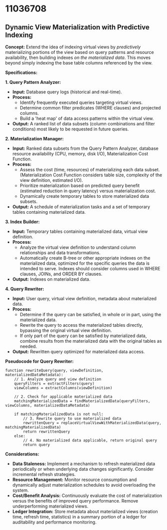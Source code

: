 # 11036708

## Dynamic View Materialization with Predictive Indexing

**Concept:** Extend the idea of indexing virtual views by *predictively* materializing portions of the view based on query patterns and resource availability, then building indexes *on the materialized data*. This moves beyond simply indexing the base table columns referenced by the view.

**Specifications:**

**1. Query Pattern Analyzer:**

*   **Input:** Database query logs (historical and real-time).
*   **Process:**
    *   Identify frequently executed queries targeting virtual views.
    *   Determine common filter predicates (WHERE clauses) and projected columns.
    *   Build a 'heat map' of data access patterns within the virtual view.
*   **Output:**  A ranked list of data subsets (column combinations and filter conditions) most likely to be requested in future queries.

**2. Materialization Manager:**

*   **Input:**  Ranked data subsets from the Query Pattern Analyzer, database resource availability (CPU, memory, disk I/O), Materialization Cost Function.
*   **Process:**
    *   Assess the cost (time, resources) of materializing each data subset. (Materialization Cost Function considers table size, complexity of the view definition, estimated I/O).
    *   Prioritize materialization based on predicted query benefit (estimated reduction in query latency) versus materialization cost.
    *   Dynamically create temporary tables to store materialized data subsets.
*   **Output:**  A schedule of materialization tasks and a set of temporary tables containing materialized data.

**3. Index Builder:**

*   **Input:** Temporary tables containing materialized data, virtual view definition.
*   **Process:**
    *   Analyze the virtual view definition to understand column relationships and data transformations.
    *   Automatically create B-tree or other appropriate indexes on the materialized data, optimized for the specific queries the data is intended to serve.  Indexes should consider columns used in WHERE clauses, JOINs, and ORDER BY clauses.
*   **Output:** Indexes on materialized data.

**4. Query Rewriter:**

*   **Input:** User query, virtual view definition, metadata about materialized data.
*   **Process:**
    *   Determine if the query can be satisfied, in whole or in part, using the materialized data.
    *   Rewrite the query to access the materialized tables directly, bypassing the original virtual view definition.
    *   If only part of the query can be satisfied by materialized data, combine results from the materialized data with the original tables as needed.
*   **Output:** Rewritten query optimized for materialized data access.

**Pseudocode for Query Rewriter:**

```
function rewriteQuery(query, viewDefinition, materializedDataMetadata):
    // 1. Analyze query and view definition
    queryFilters = extractFilters(query)
    viewColumns = extractColumns(viewDefinition)

    // 2. Check for applicable materialized data
    matchingMaterializedData = findMaterializedData(queryFilters, viewColumns, materializedDataMetadata)

    if matchingMaterializedData is not null:
        // 3. Rewrite query to use materialized data
        rewrittenQuery = replaceVirtualViewWithMaterializedData(query, matchingMaterializedData)
        return rewrittenQuery
    else:
        // 4. No materialized data applicable, return original query
        return query
```

**Considerations:**

*   **Data Staleness:** Implement a mechanism to refresh materialized data periodically or when underlying data changes significantly.  Consider incremental refresh strategies.
*   **Resource Management:**  Monitor resource consumption and dynamically adjust materialization schedules to avoid overloading the system.
*   **Cost/Benefit Analysis:** Continuously evaluate the cost of materialization versus the benefits of improved query performance. Remove underperforming materialized views.
*   **Ledger Integration:** Store metadata about materialized views (creation time, refresh time, statistics) in a summary portion of a ledger for auditability and performance monitoring.